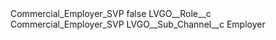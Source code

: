 <?xml version="1.0" encoding="UTF-8"?>
<CustomMetadata xmlns="http://soap.sforce.com/2006/04/metadata" xmlns:xsi="http://www.w3.org/2001/XMLSchema-instance" xmlns:xsd="http://www.w3.org/2001/XMLSchema">
    <label>Commercial_Employer_SVP</label>
    <protected>false</protected>
    <values>
        <field>LVGO__Role__c</field>
        <value xsi:type="xsd:string">Commercial_Employer_SVP</value>
    </values>
    <values>
        <field>LVGO__Sub_Channel__c</field>
        <value xsi:type="xsd:string">Employer</value>
    </values>
</CustomMetadata>
